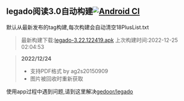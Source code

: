 ## legado阅读3.0自动构建[![Android CI](https://github.com/10bits/gedoor-Build/workflows/Android%20CI/badge.svg)](https://github.com/10bits/gedoor-Build/actions)

默认从最新发布的tag构建,每次构建会自动清空18PlusList.txt

> 最新构建下载:[legado-3.22.122419.apk](https://github.com/ligusx/gedoor-Build/releases/download/legado-3.22.122419/legado-3.22.122419.apk) 上次构建时间:2022-12-25 02:04:53
<!--start-->
> **2022/12/24**
> 
> * 支持PDF格式 by ag2s20150909
> * 图片被回收时重新获取
> 
<!--end-->
  
使用app过程中遇到问题,请到这里解决[gedoor/legado](https://github.com/gedoor/legado/issues)


